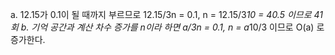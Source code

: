 a. 12.15가 0.1이 될 때까지 부르므로 12.15/3n = 0.1, n = 12.15/3*10 = 40.5 이므로 41회
b. 기억 공간과 계산 차수 증가를 n이라 하면 a/3n = 0.1, n = a*10/3 이므로 O(a) 로 증가한다.
